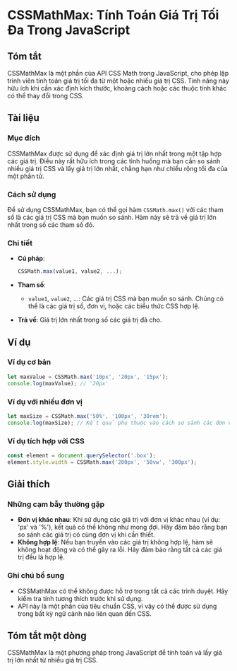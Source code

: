 <!--
Meta Description: # CSSMathMax: Tính Toán Giá Trị Tối Đa Trong JavaScript ## Tóm tắt CSSMathMax là một phần của API CSS Math trong JavaScript, cho phép lập trình viên t...
Meta Keywords: giá, trị, các, css, trong
-->

# CSSMathMax: Tính Toán Giá Trị Tối Đa Trong JavaScript

## Tóm tắt
CSSMathMax là một phần của API CSS Math trong JavaScript, cho phép lập trình viên tính toán giá trị tối đa từ một hoặc nhiều giá trị CSS. Tính năng này hữu ích khi cần xác định kích thước, khoảng cách hoặc các thuộc tính khác có thể thay đổi trong CSS.

## Tài liệu
### Mục đích
CSSMathMax được sử dụng để xác định giá trị lớn nhất trong một tập hợp các giá trị. Điều này rất hữu ích trong các tình huống mà bạn cần so sánh nhiều giá trị CSS và lấy giá trị lớn nhất, chẳng hạn như chiều rộng tối đa của một phần tử.

### Cách sử dụng
Để sử dụng CSSMathMax, bạn có thể gọi hàm `CSSMath.max()` với các tham số là các giá trị CSS mà bạn muốn so sánh. Hàm này sẽ trả về giá trị lớn nhất trong số các tham số đó.

### Chi tiết
- **Cú pháp**: 
  ```javascript
  CSSMath.max(value1, value2, ...);
  ```
- **Tham số**:
  - `value1`, `value2`, ...: Các giá trị CSS mà bạn muốn so sánh. Chúng có thể là các giá trị số, đơn vị, hoặc các biểu thức CSS hợp lệ.
  
- **Trả về**: Giá trị lớn nhất trong số các giá trị đã cho.

## Ví dụ
### Ví dụ cơ bản
```javascript
let maxValue = CSSMath.max('10px', '20px', '15px');
console.log(maxValue); // '20px'
```

### Ví dụ với nhiều đơn vị
```javascript
let maxSize = CSSMath.max('50%', '100px', '30rem');
console.log(maxSize); // Kết quả phụ thuộc vào cách so sánh các đơn vị
```

### Ví dụ tích hợp với CSS
```javascript
const element = document.querySelector('.box');
element.style.width = CSSMath.max('200px', '50vw', '300px');
```

## Giải thích
### Những cạm bẫy thường gặp
- **Đơn vị khác nhau**: Khi sử dụng các giá trị với đơn vị khác nhau (ví dụ: 'px' và '%'), kết quả có thể không như mong đợi. Hãy đảm bảo rằng bạn so sánh các giá trị có cùng đơn vị khi cần thiết.
- **Không hợp lệ**: Nếu bạn truyền vào các giá trị không hợp lệ, hàm sẽ không hoạt động và có thể gây ra lỗi. Hãy đảm bảo rằng tất cả các giá trị đều là hợp lệ.

### Ghi chú bổ sung
- CSSMathMax có thể không được hỗ trợ trong tất cả các trình duyệt. Hãy kiểm tra tính tương thích trước khi sử dụng.
- API này là một phần của tiêu chuẩn CSS, vì vậy có thể được sử dụng trong bất kỳ ngữ cảnh nào liên quan đến CSS.

## Tóm tắt một dòng
CSSMathMax là một phương pháp trong JavaScript để tính toán và lấy giá trị lớn nhất từ nhiều giá trị CSS.